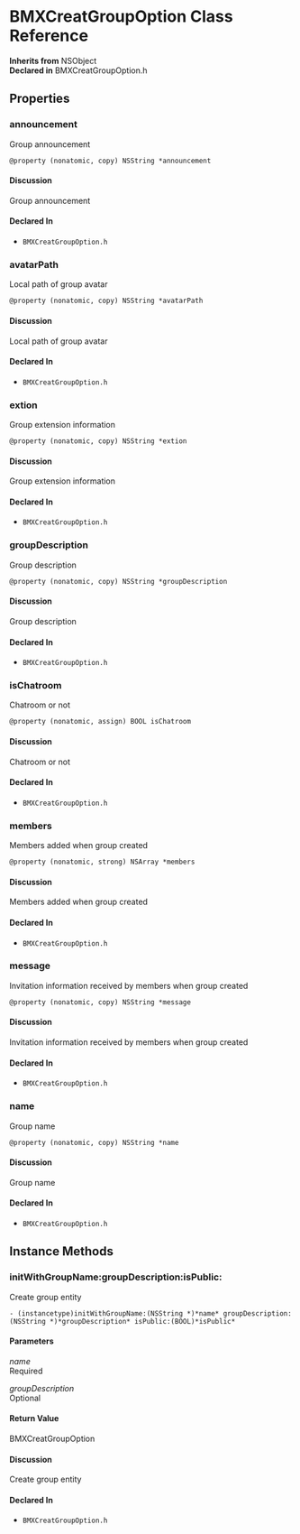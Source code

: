 # BMXCreatGroupOption Class Reference

  **Inherits from** NSObject  
  **Declared in** BMXCreatGroupOption.h  

## Properties

<a name="//api/name/announcement" title="announcement"></a>
### announcement

Group announcement

`@property (nonatomic, copy) NSString *announcement`

#### Discussion
Group announcement

#### Declared In
* `BMXCreatGroupOption.h`

<a name="//api/name/avatarPath" title="avatarPath"></a>
### avatarPath

Local path of group avatar

`@property (nonatomic, copy) NSString *avatarPath`

#### Discussion
Local path of group avatar

#### Declared In
* `BMXCreatGroupOption.h`

<a name="//api/name/extion" title="extion"></a>
### extion

Group extension information

`@property (nonatomic, copy) NSString *extion`

#### Discussion
Group extension information

#### Declared In
* `BMXCreatGroupOption.h`

<a name="//api/name/groupDescription" title="groupDescription"></a>
### groupDescription

Group description

`@property (nonatomic, copy) NSString *groupDescription`

#### Discussion
Group description

#### Declared In
* `BMXCreatGroupOption.h`

<a name="//api/name/isChatroom" title="isChatroom"></a>
### isChatroom

Chatroom or not

`@property (nonatomic, assign) BOOL isChatroom`

#### Discussion
Chatroom or not

#### Declared In
* `BMXCreatGroupOption.h`

<a name="//api/name/members" title="members"></a>
### members

Members added when group created

`@property (nonatomic, strong) NSArray *members`

#### Discussion
Members added when group created

#### Declared In
* `BMXCreatGroupOption.h`

<a name="//api/name/message" title="message"></a>
### message

Invitation information received by members when group created

`@property (nonatomic, copy) NSString *message`

#### Discussion
Invitation information received by members when group created

#### Declared In
* `BMXCreatGroupOption.h`

<a name="//api/name/name" title="name"></a>
### name

Group name

`@property (nonatomic, copy) NSString *name`

#### Discussion
Group name

#### Declared In
* `BMXCreatGroupOption.h`

<a title="Instance Methods" name="instance_methods"></a>
## Instance Methods

<a name="//api/name/initWithGroupName:groupDescription:isPublic:" title="initWithGroupName:groupDescription:isPublic:"></a>
### initWithGroupName:groupDescription:isPublic:

Create group entity

`- (instancetype)initWithGroupName:(NSString *)*name* groupDescription:(NSString *)*groupDescription* isPublic:(BOOL)*isPublic*`

#### Parameters

*name*  
   Required  

*groupDescription*  
   Optional  

#### Return Value
BMXCreatGroupOption

#### Discussion
Create group entity

#### Declared In
* `BMXCreatGroupOption.h`

